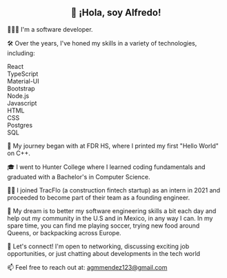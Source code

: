 <h2 align="center">👋 ¡Hola, soy Alfredo!</h2>


👨🏽‍💻 I'm a software developer.

🛠️ Over the years, I've honed my skills in a variety of technologies, including:

React  
TypeScript  
Material-UI  
Bootstrap  
Node.js  
Javascript  
HTML  
CSS  
Postgres  
SQL

🚀 My journey began with at FDR HS, where I printed my first "Hello World" on C++.

🎓 I went to Hunter College where I learned coding fundamentals and graduated with a Bachelor's in Computer Science.

👷🏽 I joined TracFlo (a construction fintech startup) as an intern in 2021 and proceeded to become part of their team as a founding engineer. 

🎯 My dream is to better my software engineering skills a bit each day and help out my community in the U.S and in Mexico, in any way I can. In my spare time, you can find me playing soccer, trying new food around Queens, or backpacking across Europe.

🌟 Let's connect! I'm open to networking, discussing exciting job opportunities, or just chatting about developments in the tech world

📫 Feel free to reach out at: agmmendez123@gmail.com

<!--
Here are some ideas to get you started:

- 🔭 I’m currently working on ...
- 🌱 I’m currently learning ...
- 👯 I’m looking to collaborate on ...
- 🤔 I’m looking for help with ...
- 💬 Ask me about ...
- 📫 How to reach me: ...
- 😄 Pronouns: ...
- ⚡ Fun fact: ...
-->
